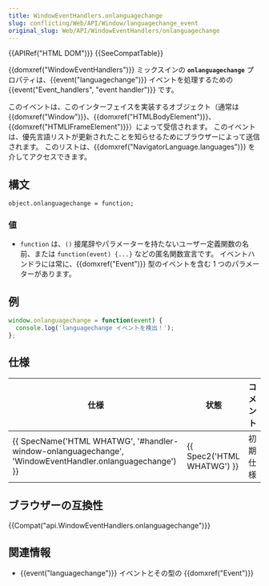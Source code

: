 ```yaml
---
title: WindowEventHandlers.onlanguagechange
slug: conflicting/Web/API/Window/languagechange_event
original_slug: Web/API/WindowEventHandlers/onlanguagechange
---
```

{{APIRef("HTML DOM")}} {{SeeCompatTable}}

{{domxref("WindowEventHandlers")}} ミックスインの **`onlanguagechange`** プロパティは、{{event("languagechange")}} イベントを処理するための {{event("Event_handlers", "event handler")}} です。

このイベントは、このインターフェイスを実装するオブジェクト（通常は {{domxref("Window")}}、{{domxref("HTMLBodyElement")}}、{{domxref("HTMLIFrameElement")}}）によって受信されます。 このイベントは、優先言語リストが更新されたことを知らせるためにブラウザーによって送信されます。 このリストは、{{domxref("NavigatorLanguage.languages")}} を介してアクセスできます。

## 構文

```
object.onlanguagechange = function;
```

### 値

- `function` は、`()` 接尾辞やパラメーターを持たないユーザー定義関数の名前、または `function(event) {...}` などの匿名関数宣言です。 イベントハンドラには常に、{{domxref("Event")}} 型のイベントを含む 1 つのパラメーターがあります。

## 例

```js
window.onlanguagechange = function(event) {
  console.log('languagechange イベントを検出！');
};
```

## 仕様

| 仕様                                                                                                                                         | 状態                                 | コメント |
| -------------------------------------------------------------------------------------------------------------------------------------------- | ------------------------------------ | -------- |
| {{ SpecName('HTML WHATWG', '#handler-window-onlanguagechange', 'WindowEventHandler.onlanguagechange') }} | {{ Spec2('HTML WHATWG') }} | 初期仕様 |

## ブラウザーの互換性

{{Compat("api.WindowEventHandlers.onlanguagechange")}}

## 関連情報

- {{event("languagechange")}} イベントとその型の {{domxref("Event")}}

